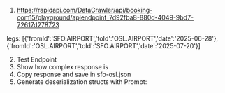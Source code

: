 1. https://rapidapi.com/DataCrawler/api/booking-com15/playground/apiendpoint_7d92fba8-880d-4049-9bd7-72617d278723

legs: [{'fromId':'SFO.AIRPORT','toId':'OSL.AIRPORT','date':'2025-06-28'},{'fromId':'OSL.AIRPORT','toId':'SFO.AIRPORT','date':'2025-07-20'}]

2. Test Endpoint
3. Show how complex response is
4. Copy response and save in sfo-osl.json
5. Generate deserialization structs with Prompt:
